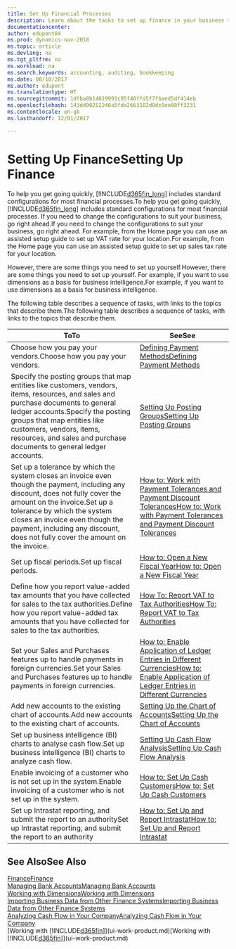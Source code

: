 ```yaml
---
title: Set Up Financial Processes
description: Learn about the tasks to set up finance in your business to suit all your accounting, auditing, or bookkeeping needs.
documentationcenter: 
author: edupont04
ms.prod: dynamics-nav-2018
ms.topic: article
ms.devlang: na
ms.tgt_pltfrm: na
ms.workload: na
ms.search.keywords: accounting, auditing, bookkeeping
ms.date: 08/10/2017
ms.author: edupont
ms.translationtype: HT
ms.sourcegitcommit: 1dfba8b14019991c95f40ffd5f7fbaed5df414eb
ms.openlocfilehash: 143dd90252246a5fda2663102d8dc0ee08ff3231
ms.contentlocale: en-gb
ms.lasthandoff: 12/01/2017

---
```

# <a name="setting-up-finance"></a><span data-ttu-id="50873-103">Setting Up Finance</span><span class="sxs-lookup"><span data-stu-id="50873-103">Setting Up Finance</span></span>
<span data-ttu-id="50873-104">To help you get going quickly, [!INCLUDE[d365fin_long](includes/d365fin_long_md.md)] includes standard configurations for most financial processes.</span><span class="sxs-lookup"><span data-stu-id="50873-104">To help you get going quickly, [!INCLUDE[d365fin_long](includes/d365fin_long_md.md)] includes standard configurations for most financial processes.</span></span> <span data-ttu-id="50873-105">If you need to change the configurations to suit your business, go right ahead.</span><span class="sxs-lookup"><span data-stu-id="50873-105">If you need to change the configurations to suit your business, go right ahead.</span></span> <span data-ttu-id="50873-106">For example, from the Home page you can use an assisted setup guide to set up VAT rate for your location.</span><span class="sxs-lookup"><span data-stu-id="50873-106">For example, from the Home page you can use an assisted setup guide to set up sales tax rate for your location.</span></span>  

<span data-ttu-id="50873-107">However, there are some things you need to set up yourself.</span><span class="sxs-lookup"><span data-stu-id="50873-107">However, there are some things you need to set up yourself.</span></span> <span data-ttu-id="50873-108">For example, if you want to use dimensions as a basis for business intelligence.</span><span class="sxs-lookup"><span data-stu-id="50873-108">For example, if you want to use dimensions as a basis for business intelligence.</span></span>  

<span data-ttu-id="50873-109">The following table describes a sequence of tasks, with links to the topics that describe them.</span><span class="sxs-lookup"><span data-stu-id="50873-109">The following table describes a sequence of tasks, with links to the topics that describe them.</span></span>

| <span data-ttu-id="50873-110">To</span><span class="sxs-lookup"><span data-stu-id="50873-110">To</span></span> | <span data-ttu-id="50873-111">See</span><span class="sxs-lookup"><span data-stu-id="50873-111">See</span></span> |
| --- | --- |
| <span data-ttu-id="50873-112">Choose how you pay your vendors.</span><span class="sxs-lookup"><span data-stu-id="50873-112">Choose how you pay your vendors.</span></span> |[<span data-ttu-id="50873-113">Defining Payment Methods</span><span class="sxs-lookup"><span data-stu-id="50873-113">Defining Payment Methods</span></span>](finance-payment-methods.md) |
| <span data-ttu-id="50873-114">Specify the posting groups that map entities like customers, vendors, items, resources, and sales and purchase documents to general ledger accounts.</span><span class="sxs-lookup"><span data-stu-id="50873-114">Specify the posting groups that map entities like customers, vendors, items, resources, and sales and purchase documents to general ledger accounts.</span></span> |[<span data-ttu-id="50873-115">Setting Up Posting Groups</span><span class="sxs-lookup"><span data-stu-id="50873-115">Setting Up Posting Groups</span></span>](finance-posting-groups.md)|
|<span data-ttu-id="50873-116">Set up a tolerance by which the system closes an invoice even though the payment, including any discount, does not fully cover the amount on the invoice.</span><span class="sxs-lookup"><span data-stu-id="50873-116">Set up a tolerance by which the system closes an invoice even though the payment, including any discount, does not fully cover the amount on the invoice.</span></span>|[<span data-ttu-id="50873-117">How to: Work with Payment Tolerances and Payment Discount Tolerances</span><span class="sxs-lookup"><span data-stu-id="50873-117">How to: Work with Payment Tolerances and Payment Discount Tolerances</span></span>](finance-payment-tolerance-and-payment-discount-tolerance.md)|
| <span data-ttu-id="50873-118">Set up fiscal periods.</span><span class="sxs-lookup"><span data-stu-id="50873-118">Set up fiscal periods.</span></span> |[<span data-ttu-id="50873-119">How to: Open a New Fiscal Year</span><span class="sxs-lookup"><span data-stu-id="50873-119">How to: Open a New Fiscal Year</span></span>](finance-how-open-new-fiscal-year.md) |
| <span data-ttu-id="50873-120">Define how you report value-added tax amounts that you have collected for sales to the tax authorities.</span><span class="sxs-lookup"><span data-stu-id="50873-120">Define how you report value-added tax amounts that you have collected for sales to the tax authorities.</span></span> |[<span data-ttu-id="50873-121">How To: Report VAT to Tax Authorities</span><span class="sxs-lookup"><span data-stu-id="50873-121">How To: Report VAT to Tax Authorities</span></span>](finance-how-report-vat.md)|
| <span data-ttu-id="50873-122">Set your Sales and Purchases features up to handle payments in foreign currencies.</span><span class="sxs-lookup"><span data-stu-id="50873-122">Set your Sales and Purchases features up to handle payments in foreign currencies.</span></span>|[<span data-ttu-id="50873-123">How to: Enable Application of Ledger Entries in Different Currencies</span><span class="sxs-lookup"><span data-stu-id="50873-123">How to: Enable Application of Ledger Entries in Different Currencies</span></span>](finance-how-enable-application-ledger-entries-different-currencies.md)
| <span data-ttu-id="50873-124">Add new accounts to the existing chart of accounts.</span><span class="sxs-lookup"><span data-stu-id="50873-124">Add new accounts to the existing chart of accounts.</span></span> |[<span data-ttu-id="50873-125">Setting Up the Chart of Accounts</span><span class="sxs-lookup"><span data-stu-id="50873-125">Setting Up the Chart of Accounts</span></span>](finance-setup-chart-accounts.md) |
| <span data-ttu-id="50873-126">Set up business intelligence (BI) charts to analyse cash flow.</span><span class="sxs-lookup"><span data-stu-id="50873-126">Set up business intelligence (BI) charts to analyze cash flow.</span></span> |[<span data-ttu-id="50873-127">Setting Up Cash Flow Analysis</span><span class="sxs-lookup"><span data-stu-id="50873-127">Setting Up Cash Flow Analysis</span></span>](finance-setup-cash-flow-analyses.md) |
|<span data-ttu-id="50873-128">Enable invoicing of a customer who is not set up in the system.</span><span class="sxs-lookup"><span data-stu-id="50873-128">Enable invoicing of a customer who is not set up in the system.</span></span>|[<span data-ttu-id="50873-129">How to: Set Up Cash Customers</span><span class="sxs-lookup"><span data-stu-id="50873-129">How to: Set Up Cash Customers</span></span>](finance-how-to-set-up-cash-customers.md)|
| <span data-ttu-id="50873-130">Set up Intrastat reporting, and submit the report to an authority</span><span class="sxs-lookup"><span data-stu-id="50873-130">Set up Intrastat reporting, and submit the report to an authority</span></span> | [<span data-ttu-id="50873-131">How to: Set Up and Report Intrastat</span><span class="sxs-lookup"><span data-stu-id="50873-131">How to: Set Up and Report Intrastat</span></span>](finance-how-setup-report-intrastat.md)|

## <a name="see-also"></a><span data-ttu-id="50873-132">See Also</span><span class="sxs-lookup"><span data-stu-id="50873-132">See Also</span></span>
[<span data-ttu-id="50873-133">Finance</span><span class="sxs-lookup"><span data-stu-id="50873-133">Finance</span></span>](finance.md)  
[<span data-ttu-id="50873-134">Managing Bank Accounts</span><span class="sxs-lookup"><span data-stu-id="50873-134">Managing Bank Accounts</span></span>](bank-manage-bank-accounts.md)  
[<span data-ttu-id="50873-135">Working with Dimensions</span><span class="sxs-lookup"><span data-stu-id="50873-135">Working with Dimensions</span></span>](finance-dimensions.md)  
[<span data-ttu-id="50873-136">Importing Business Data from Other Finance Systems</span><span class="sxs-lookup"><span data-stu-id="50873-136">Importing Business Data from Other Finance Systems</span></span>](upload-data.md)  
[<span data-ttu-id="50873-137">Analyzing Cash Flow in Your Company</span><span class="sxs-lookup"><span data-stu-id="50873-137">Analyzing Cash Flow in Your Company</span></span>](finance-analyze-cash-flow.md)  
<span data-ttu-id="50873-138">[Working with [!INCLUDE[d365fin](includes/d365fin_md.md)]](ui-work-product.md)</span><span class="sxs-lookup"><span data-stu-id="50873-138">[Working with [!INCLUDE[d365fin](includes/d365fin_md.md)]](ui-work-product.md)</span></span>  

##


